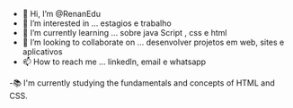 - 👋 Hi, I’m @RenanEdu
- 👀 I’m interested in ... estagios e trabalho
- 🌱 I’m currently learning ... sobre java Script , css e html
- 💞️ I’m looking to collaborate on ... desenvolver  projetos em web, sites e aplicativos
- 📫 How to reach me ... linkedln, email e whatsapp

<!---
RenanEdu/RenanEdu is a ✨ special ✨ repository because its `README.md` (this file) appears on your GitHub profile.
You can click the Preview link to take a look at your changes.
--->
-📚 I'm currently studying the fundamentals and concepts of HTML and CSS.
